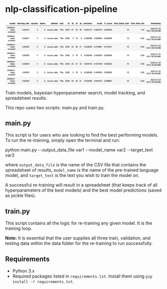 # nlp-classification-pipeline

![Alt Text](demo.png)

Train models, bayesian hyperparameter search, model tracking, and spreadsheet results.

This repo uses two scripts: main.py and train.py. 

## main.py

This script is for users who are looking to find the best performing models. To run the re-training, simply open the terminal and run:

python main.py --output_data_file var1 --model_name var2 --target_text var3

where `output_data_file` is the name of the CSV file that contains the spreadsheet of results, `model_name` is the name of the pre-trained language model, and `target_text` is the text you wish to train the model on. 

A successful re-training will result in a spreadsheet (that keeps track of all hyperparameters of the best models) and the best model predictions (saved as pickle files). 

## train.py

This script contains all the logic for re-training any given model. It is the training loop. 

**Note:** It is essential that the user supplies all three train, validation, and testing data within the data folder for the re-training to run successfully.

## Requirements

- Python 3.x
- Required packages listed in `requirements.txt`. Install them using `pip install -r requirements.txt`.
